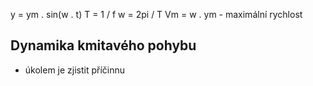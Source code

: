 y = ym . sin(w . t)
T = 1 / f
w = 2pi / T
Vm = w . ym - maximální rychlost

## Dynamika kmitavého pohybu
- úkolem je zjistit příčinnu
